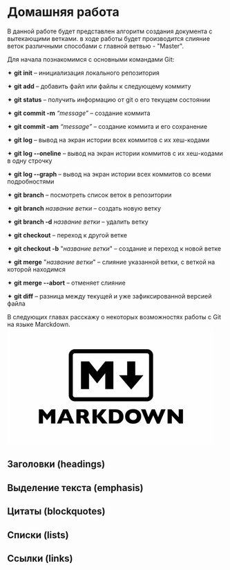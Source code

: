 # Домашняя работа #

В данной работе будет представлен алгоритм создания документа с вытекающими ветками. в ходе работы будет производится слияние веток различными способами с главной ветвью - "Master". 

Для начала познакомимся с основными командами Git:

✦ **git init** – инициализация локального репозитория 

✦ **git add** – добавить файл или файлы к следующему коммиту 

✦ **git status** – получить информацию от git о его текущем состоянии 

✦ **git commit -m** *“message”* – создание коммита 

✦ **git commit -am** *“message”* – создание коммита и его сохранение

✦ **git log** – вывод на экран истории всех коммитов с их хеш-кодами 

✦ **git log --oneline** – вывод на экран истории коммитов с их хеш-кодами в одну строчку

✦ **git log --graph** – вывод на экран истории всех коммитов со всеми подробностями 

✦ **git branch** – посмотреть список веток в репозитории 

✦ **git branch** *название ветки* – создать новую ветку 

✦ **git branch -d** *название ветки* – удалить ветку 

✦ **git checkout** – переход к другой ветке 

✦ **git checkout -b** "*название ветки*" – создание и переход к новой ветке 

✦ **git merge** "*название ветки*" – слияние указанной ветки, с веткой на которой находимся

✦ **git merge --abort** – отменяет слияние

✦ **git diff** – разница между текущей и уже зафиксированной версией файла 

В следующих главах расскажу о некоторых возможностях работы с Git на языке Marckdown.
![Marckdown](MD.webp)

## Заголовки (headings)

## Выделение текста (emphasis)

## Цитаты (blockquotes)

## Списки (lists)

## Ссылки (links)